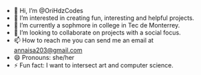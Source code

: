- 👋 Hi, I’m @OriHdzCodes
- 👀 I’m interested in creating fun, interesting and helpful projects.
- 🌱 I’m currently a sophmore in college in Tec de Monterrey.
- 💞️ I’m looking to collaborate on projects with a social focus.
- 📫 How to reach me you can send me an email at annaisa203@gmail.com
- 😄 Pronouns: she/her
- ⚡ Fun fact: I want to intersect art and computer science.
